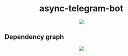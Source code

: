 
<div align="center">
  <h1>async-telegram-bot</h1>
  <a href="https://travis-ci.com/async-telegram-bot/async-telegram-bot">
    <img src="https://travis-ci.com/async-telegram-bot/async-telegram-bot.svg?branch=dev" />
  </a>
</div>

## Dependency graph
<div align="center">
  <img src="https://github.com/async-telegram-bot/async-telegram-bot/blob/dev/graph.png" />
</div>
